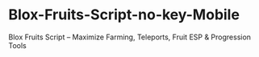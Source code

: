 # Blox-Fruits-Script-no-key-Mobile
Blox Fruits Script – Maximize Farming, Teleports, Fruit ESP &amp; Progression Tools
